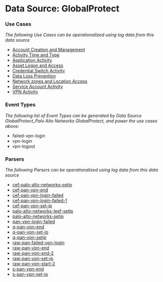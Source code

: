 Data Source: GlobalProtect
==========================

### Use Cases

_The following Use Cases can be operationalized using log data from this data source_

* [Account Creation and Management](usecase_account_creation_and_management.md)
* [Activity Time  and Type](usecase_activity_time__and_type.md)
* [Application Activity](usecase_application_activity.md)
* [Asset Logon and Access](usecase_asset_logon_and_access.md)
* [Credential Switch Activity](usecase_credential_switch_activity.md)
* [Data Loss Prevention](usecase_data_loss_prevention.md)
* [Network zones and Location Access](usecase_network_zones_and_location_access.md)
* [Service Account Activity](usecase_service_account_activity.md)
* [VPN Activity](usecase_vpn_activity.md)


### Event Types

_The following list of Event Types can be generated by Data Source GlobalProtect_Palo Alto Networks GlobalProtect, and power the use cases above:_

- failed-vpn-login
- vpn-login
- vpn-logout


### Parsers

_The following Parsers can be operationalized using log data from this data source_

* [cef-palo-alto-networks-setip](parserContent_cef-palo-alto-networks-setip.md)
* [cef-pan-vpn-end](parserContent_cef-pan-vpn-end.md)
* [cef-pan-vpn-login-failed](parserContent_cef-pan-vpn-login-failed.md)
* [cef-pan-vpn-login-failed-1](parserContent_cef-pan-vpn-login-failed-1.md)
* [cef-pan-vpn-set-ip](parserContent_cef-pan-vpn-set-ip.md)
* [palo-alto-networks-leef-setip](parserContent_palo-alto-networks-leef-setip.md)
* [palo-alto-networks-setip](parserContent_palo-alto-networks-setip.md)
* [pan-vpn-login-failed](parserContent_pan-vpn-login-failed.md)
* [q-pan-vpn-end](parserContent_q-pan-vpn-end.md)
* [q-pan-vpn-set-ip](parserContent_q-pan-vpn-set-ip.md)
* [q-pan-vpn-setip](parserContent_q-pan-vpn-setip.md)
* [raw-pan-failed-vpn-login](parserContent_raw-pan-failed-vpn-login.md)
* [raw-pan-vpn-end](parserContent_raw-pan-vpn-end.md)
* [raw-pan-vpn-end-2](parserContent_raw-pan-vpn-end-2.md)
* [raw-pan-vpn-set-ip](parserContent_raw-pan-vpn-set-ip.md)
* [raw-pan-vpn-start-2](parserContent_raw-pan-vpn-start-2.md)
* [s-pan-vpn-end](parserContent_s-pan-vpn-end.md)
* [s-pan-vpn-set-ip](parserContent_s-pan-vpn-set-ip.md)
